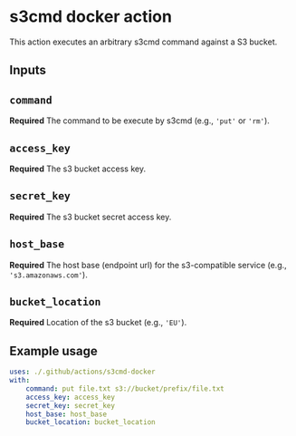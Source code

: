 # s3cmd docker action

This action executes an arbitrary s3cmd command against a S3 bucket.

## Inputs

## `command`

**Required** The command to be execute by s3cmd (e.g., `'put'` or `'rm'`).

## `access_key`

**Required** The s3 bucket access key.

## `secret_key`

**Required** The s3 bucket secret access key.

## `host_base`

**Required**  The host base (endpoint url) for the s3-compatible service (e.g., `'s3.amazonaws.com'`).

##  `bucket_location`

**Required** Location of the s3 bucket (e.g., `'EU'`).

## Example usage

```yaml
uses: ./.github/actions/s3cmd-docker
with:
    command: put file.txt s3://bucket/prefix/file.txt
    access_key: access_key
    secret_key: secret_key
    host_base: host_base
    bucket_location: bucket_location
```
